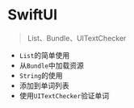 #  SwiftUI

> List、Bundle、UITextChecker

- `List`的简单使用
- 从`Bundle`中加载资源
- `String`的使用
- 添加到单词列表
- 使用`UITextChecker`验证单词

